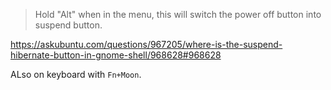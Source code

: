 >Hold "Alt" when in the menu, this will switch the power off button into suspend button.

https://askubuntu.com/questions/967205/where-is-the-suspend-hibernate-button-in-gnome-shell/968628#968628

ALso on keyboard with `Fn+Moon`.
